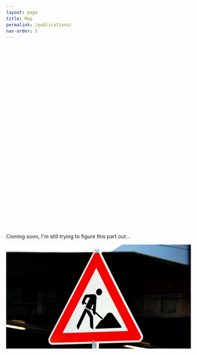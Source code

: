 ```yaml
---
layout: page
title: Map
permalink: /publications/
nav-order: 5
---
```

  <head>
    <script type="text/javascript" src="https://www.gstatic.com/charts/loader.js"></script>
    <script type="text/javascript">
      google.charts.load('current', {
        'packages':['geochart'],
      });
      google.charts.setOnLoadCallback(drawRegionsMap);
      function drawRegionsMap() {
        var data = google.visualization.arrayToDataTable([
          ['Country'],
          ['Canada'],
          ['UK']
        ]);
        var options = {};
        var chart = new google.visualization.GeoChart(document.getElementById('regions_div'));
        chart.draw(data, options);
      }
    </script>
  </head>
  <body>
    <div id="regions_div" style="width: 900px; height: 500px;"></div>
  </body>

<p>Coming soon, I'm still trying to figure this part out...</p>

<img src="/images/under construction.jpg"> 
